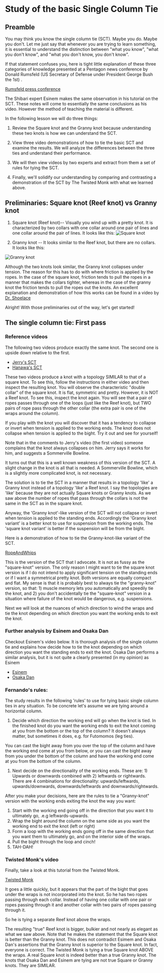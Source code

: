 
# Study of the basic Single Column Tie

## Preamble

You may think you know the single column tie (SCT). Maybe you do. Maybe you don't. Let me just say that whenever you are trying to learn something, it is essential to understand the distinction between "what you know", "what you don't know", and "what you don't know, you don't know".

If that statement confuses you, here is tight little  explanation of these three categories of knowledge presented at a Pentagon news conference by Donald Rumsfeld (US Secretary of Defense under President George Bush the 1st) .

[Rumsfeld press conference](https://www.youtube.com/watch?v=REWeBzGuzCc)

The Shibari expert Esinem makes the same observation in his tutorial on the SCT. These notes will come to essentially the same conclusions as his video. However the method of teaching the material is different.

In the following lesson we will do three things:

1. Review the Square knot and the Granny knot because understanding these two knots is how we can understand the SCT.

2. View three video demonstrations of how to tie the basic SCT and examine the results. We will analyze the differences between the three ties and understand their performance.

3. We will then view videos by two experts and extract from them a set of rules for tying the SCT.

4. Finally, we'll solidify our understanding by comparing and contrasting a demonstration of the SCT by The Twisted Monk with what we learned above.

## Preliminaries: Square knot (Reef knot) vs Granny knot

 1.  Square knot (Reef knot)-- Visually you wind up with a pretty knot. It is characterized by two collars with one collar around one pair of lines and one collar around the pair of lines.  It looks like this:
![Square knot](https://cdn0.wideopenspaces.com/wp-content/uploads/2014/10/Square-Knot.jpg)

 1. Granny knot --  It looks similar to the Reef knot, but there are no collars. It looks like this:

 ![Granny knot](https://mythyng.files.wordpress.com/2012/10/granny-knot_2.jpeg)

 Although the two knots look similar, the Granny knot collapses under tension. The reason for this has to do with where friction is applied by the ropes. In the case of the square knot, friction tends to pull the ropes in a manner that makes the collars tighter, whereas in the case of the granny knot the friction tends to pull the ropes out the knots. An excellent explanation and demonstration of how this works can be found in a video by [Dr. Shoelace](https://www.youtube.com/watch?v=QSbeIb4riK0)

Alright! With those preliminaries out of the way, let's get started!

## The single column tie: First pass

### Reference videos

The following two videos produce exactly the same knot.
The second one is upside down relative to the first.

* [Jerry's SCT](https://www.youtube.com/watch?v=T0Y_JYJ6p-8)
* [Hanawa's SCT](https://www.youtube.com/watch?v=4GTfPKRYvhc)

These two videos produce a knot with a topology SIMILAR to that of a square knot. To see this, follow the instructions in either video and then inspect the resulting knot. You will observe the characteristic "double collar" of the square knot. It is flat, symmetric and pretty. However, it is NOT a Reef knot. To see this, inspect the knot again. You will see that a pair of ropes passes through one of the loops (just like the Reef knot), but TWO pairs of rope pass through the other collar (the extra pair is one of the wraps around the column).

If you play with the knot you will discover that it has a tendency to collapse or invert when tension is applied to the working ends. The knot does not collapse when tension is applied to the bight. Try it out and see for yourself!

Note that in the comments to Jerry's video (the first video) someone complains that the knot always collapses on him. Jerry says it works for him, and suggests a Sommerville Bowline.

It turns out that this is a well known weakness of this version of the SCT.  A slight change in the knot is all that is needed. A Sommerville Bowline, which is a slightly more complicated knot, is not necessary.

The solution is to tie the SCT in a manner that results in a topology 'like' a Granny knot instead of a topology 'like' a Reef knot. I say the topologies are 'like' because they are not actually Square knots or Granny knots. As we saw above the number of ropes that pass through the collars is not the same in the SCT as in the square knot.

Anyway, the 'Granny knot'-like version of the SCT will not collapse or invert when tension is applied to the standing ends. Accordingly the 'Granny knot variant' is a better knot to use for suspension from the working ends. The 'square knot variant' is better if the suspension will be from the bight.

Here is a demonstration of how to tie the Granny-knot-like variant of the SCT.

[RopeAndWhips](https://www.youtube.com/watch?v=JCewN1ZVBbc)

This is the version of the SCT that I advocate. It is not as fussy as the "square-knot" version. The only reason I might want to tie the square knot version is if I do not intend to apply significant tension on the standing ends or if I want a symmetrical pretty knot. Both versions are equally compact and flat. My sense is that it is probably best to always tie the "granny-knot" version, so that: 1) muscle memory lets you automatically and speedily tie the knot, and 2) you don't accidentally tie the "square-knot" version in a situation where failure of the knot would be dangerous, e.g. suspensions.

Next we will look at the nuances of which direction to wind the wraps and tie the knot depending on which direction you want the working ends to exit the knot.

### Further analysis by Esinem and Osaka Dan

Checkout Esinem's video below. It is thorough analysis of the single column tie and explains how decide how to tie the knot depending on which direction you want the standing ends to exit the knot. Osaka Dan performs a similar analysis, but it is not quite a clearly presented (in my opinion) as Esinem


* [Esinem](https://www.youtube.com/watch?v=XB4pOHGO3wI)
* [Osaka Dan](https://vimeo.com/333974403)

### Fernando's rules:

The study results in the following 'rules' to use for tying basic single column ties in any situation. To be concrete let's assume we are tying around a horizontal column.

1. Decide which direction the working end will go when the knot is tied. In the finished knot do you want the working ends to exit the knot coming at you from the bottom or the top of the column? It doesn't always matter, but sometimes it does, e.g. for Futomomos (leg ties).

You can cast the bight away from you over the top of the column and have the working end come at you from below, or you can cast the bight away from you under the bottom of the column and have the working end come at you from the bottom of the column.

1. Next decide on the directionality of the working ends. These are: 1) Upwards or downwards combined with 2) leftwards or rightwards. There are 4 combinations for directionality: upwards/leftwards, upwards/downwards, downwards/leftwards and downwards/rightwards.

After you make your decisions, here are the rules to tie a "Granny-knot" version with the working ends exiting the knot the way you want:

1. Start with the working end going off in the direction that you want it to ultimately go, .e.g leftwards-upwards.
1. Wrap the bight around the column on the same side as you want the working end to exit the knot (left or right)
1. Form a loop with the working ends going off in the same direction that you want them to ultimately go, and on the interior side of the wraps.
1. Pull the bight through the loop and cinch!
1. TAH-DAH!

### Twisted Monk's video
Finally, take a look at this tutorial from the Twisted Monk.

[Twisted Monk](https://www.youtube.com/watch?v=UhzIQCoLjDc&t=4s)

It goes a little quickly, but it appears that the part of the bight that goes under the wraps is not incorporated into the knot. So he has two ropes passing through each collar. Instead of having one collar with one pair or ropes passing through it and another collar with two pairs of ropes passing through it.

So he is tying a separate Reef knot above the wraps.

The resulting "true" Reef knot is bigger, bulkier and not nearly as elegant as what we saw above. Note that he makes the statement that the Square knot is better than the Granny knot. This does not contradict Esimem and Osaka Dan's assertions that the Granny knot is superior to the Square knot. In fact, everyone is correct.  The Twisted Monk is tying a true Square knot ABOVE the wraps.  A real Square knot is indeed better than a true Granny knot. The knots that Osaka Dan and Esinem are tying are not true Square or Granny knots. They are SIMILAR.

